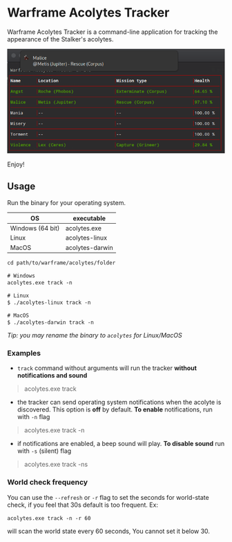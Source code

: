 Warframe Acolytes Tracker
=========================

Warframe Acolytes Tracker is a command-line application
for tracking the appearance of the Stalker's acolytes.

![Warframe Acolytes Tracker](./images/screenshot.png)


Enjoy!

Usage
-----

Run the binary for your operating system.

| OS               | executable      |
|------------------|-----------------|
| Windows (64 bit) | acolytes.exe    |
| Linux            | acolytes-linux  |
| MacOS            | acolytes-darwin |

```shell script
cd path/to/warframe/acolytes/folder
```
```shell script
# Windows
acolytes.exe track -n
```
```shell script
# Linux
$ ./acolytes-linux track -n
```
```shell script
# MacOS
$ ./acolytes-darwin track -n
```
_Tip: you may rename the binary to `acolytes` for Linux/MacOS_

### Examples

- `track` command without arguments will run the tracker **without notifications and sound**
> acolytes.exe track

- the tracker can send operating system notifications when the acolyte is discovered.
This option is **off** by default. **To enable** notifications, run with `-n` flag
> acolytes.exe track -n

- if notifications are enabled, a beep sound will play. **To disable sound** run with `-s` (silent) flag
> acolytes.exe track -ns

### World check frequency

You can use the `--refresh` or `-r` flag to set the seconds for
world-state check, if you feel that 30s default is too frequent. Ex:
```shell script
acolytes.exe track -n -r 60
``` 
will scan the world state every 60 seconds, You cannot set it below 30.


